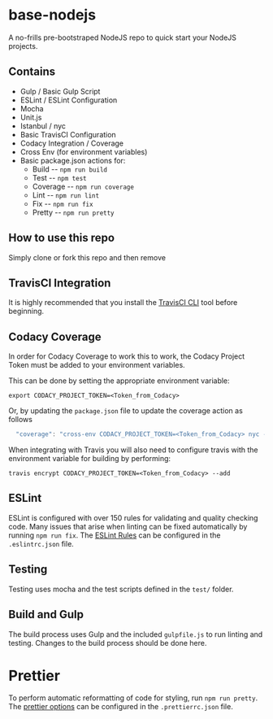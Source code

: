 # base-nodejs
A no-frills pre-bootstraped NodeJS repo to quick start your NodeJS projects.

## Contains

* Gulp / Basic Gulp Script
* ESLint / ESLint Configuration
* Mocha
* Unit.js
* Istanbul / nyc
* Basic TravisCI Configuration
* Codacy Integration / Coverage
* Cross Env (for environment variables)
* Basic package.json actions for:
  * Build -- `npm run build`
  * Test -- `npm test`
  * Coverage -- `npm run coverage`
  * Lint -- `npm run lint`
  * Fix -- `npm run fix`
  * Pretty -- `npm run pretty`

## How to use this repo
Simply clone or fork this repo and then remove

## TravisCI Integration
It is highly recommended that you install the [TravisCI CLI](https://github.com/travis-ci/travis.rb) tool before beginning.

## Codacy Coverage

In order for Codacy Coverage to work this to work, the Codacy Project Token must be added to your environment variables.

This can be done by setting the appropriate environment variable:
```
export CODACY_PROJECT_TOKEN=<Token_from_Codacy>
```
Or, by updating the `package.json` file to update the coverage action as follows

```js
  "coverage": "cross-env CODACY_PROJECT_TOKEN=<Token_from_Codacy> nyc --reporter=lcov mocha && cat ./coverage/lcov.info | codacy-coverage"
```

When integrating with Travis you will also need to configure travis with the environment variable for building by performing:
```
travis encrypt CODACY_PROJECT_TOKEN=<Token_from_Codacy> --add
```

## ESLint
ESLint is configured with over 150 rules for validating and quality checking code. Many issues that arise when linting can be fixed automatically by running `npm run fix`. The [ESLint Rules](https://eslint.org/docs/rules/) can be configured in the `.eslintrc.json` file.

## Testing
Testing uses mocha and the test scripts defined in the `test/` folder.

## Build and Gulp
The build process uses Gulp and the included `gulpfile.js` to run linting and testing. Changes to the build process should be done here.

# Prettier
To perform automatic reformatting of code for styling, run `npm run pretty`. The [prettier options](https://prettier.io/docs/en/options.html) can be configured in the `.prettierrc.json` file.
